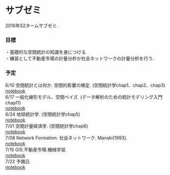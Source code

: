 # サブゼミ
2016年S2タームサブゼミ.

### 目標  
・基礎的な空間統計の知識を身につける.  
・練習として不動産市場の計量分析か社会ネットワークの計量分析を行う.  

### 予定
6/10 空間統計とは何か. 空間的影響の検定. (空間統計学chap1、chap2、chap3)  
[notebook](http://nbviewer.jupyter.org/github/NlGG/SpatialStatistics/blob/master/subzemi/1.ipynb)  
6/17 一般化線形モデル、空間ベイズ. (データ解析のための統計モデリング入門chap11)  
[notebook](http://nbviewer.jupyter.org/github/NlGG/SpatialStatistics/blob/master/subzemi/2.ipynb)  
6/24 地球統計学. (空間統計学chap5)  
[notebook](http://nbviewer.jupyter.org/github/NlGG/SpatialStatistics/blob/master/subzemi/3.ipynb)  
7/01 空間計量経済学. (空間統計学chap6)  
[notebook](http://nbviewer.jupyter.org/github/NlGG/SpatialStatistics/blob/master/subzemi/4.ipynb)  
7/08 Network Formation. 社会ネットワーク. Manski(1993).  
[notebook](http://nbviewer.jupyter.org/github/NlGG/SpatialStatistics/blob/master/subzemi/5.ipynb)  
7/15 GIS.不動産市場.機械学習.   
[notebook](http://nbviewer.jupyter.org/github/NlGG/SpatialStatistics/blob/master/subzemi/6.ipynb)  
7/22 予備日.   
[notebook](http://nbviewer.jupyter.org/github/NlGG/SpatialStatistics/blob/master/subzemi/7.ipynb)
